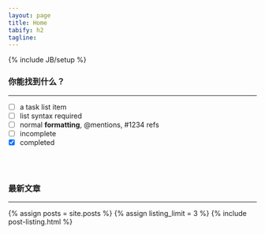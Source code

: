 ```yaml
---
layout: page
title: Home
tabify: h2
tagline: 
---
```

{% include JB/setup %}


### 你能找到什么？
---

- [ ] a task list item
- [ ] list syntax required
- [ ] normal **formatting**, @mentions, #1234 refs
- [ ] incomplete
- [x] completed

<br />
<br />

### 最新文章
---
<!--- ALTERNATIVE TO SHOW POSTS
{% for post in site.posts %}
    <li><span>{{ post.date | date_to_string }}</span>  : <a href="{{ BASE_PATH }}{{ post.url }}">{{ post.title }}</a></li>
  {% endfor %}
-->

{% assign posts = site.posts %}
{% assign listing_limit = 3 %}
{% include post-listing.html %}


